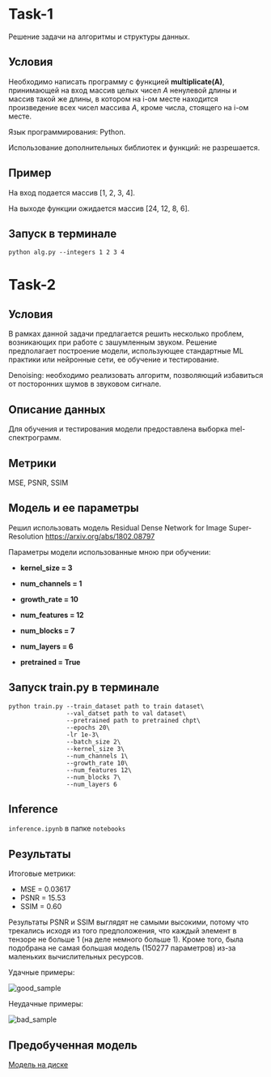 # Task-1
Решение задачи на алгоритмы и структуры данных.

## Условия

Необходимо написать программу с функцией **multiplicate(A)**, принимающей на вход 
массив целых чисел *А* ненулевой длины и массив такой же длины, в котором на i-ом 
месте находится произведение всех чисел массива *А*, кроме числа, стоящего на i-ом 
месте.

Язык программирования: Python.

Использование дополнительных библиотек и функций: не разрешается.

## Пример

На вход подается массив [1, 2, 3, 4].

На выходе функции ожидается массив [24, 12, 8, 6].

## Запуск в терминале
```
python alg.py --integers 1 2 3 4
```
# Task-2

## Условия

В рамках данной задачи предлагается решить несколько проблем, возникающих при 
работе с зашумленным звуком. Решение предполагает построение модели, 
использующее стандартные ML практики или нейронные сети, ее обучение и 
тестирование. 

Denoising: необходимо реализовать алгоритм, позволяющий избавиться 
от посторонних шумов в звуковом сигнале. 

## Описание данных

Для обучения и тестирования модели предоставлена выборка mel-спектрограмм.

## Метрики

MSE, PSNR, SSIM

## Модель и ее параметры

Решил использовать модель Residual Dense Network for Image Super-Resolution https://arxiv.org/abs/1802.08797 

Параметры модели использованные мною при обучении:

* **kernel_size = 3**

* **num_channels = 1**

* **growth_rate = 10**

* **num_features = 12**

* **num_blocks = 7**

* **num_layers = 6**

* **pretrained = True**

## Запуск train.py в терминале
```
python train.py --train_dataset path to train dataset\
                --val_datset path to val dataset\
                --pretrained path to pretrained chpt\
                --epochs 20\
                -lr 1e-3\
                --batch_size 2\
                --kernel_size 3\
                --num_channels 1\
                --growth_rate 10\
                --num_features 12\
                --num_blocks 7\
                --num_layers 6
```
## Inference 

`inference.ipynb` в папке `notebooks`

## Результаты

Итоговые метрики:

* MSE = 0.03617
* PSNR = 15.53
* SSIM = 0.60

Результаты PSNR и SSIM выглядят не самыми высокими, потому что трекались исходя из того предположения, что каждый элемент в тензоре не больше 1 (на деле немного больше 1). Кроме того, была подобрана не самая большая модель (150277 параметров) из-за маленьких вычислительных ресурсов.

Удачные примеры:

![good_sample](https://user-images.githubusercontent.com/118741179/228126147-f9a25193-aadc-4f86-a69f-fea799bf1961.png)

Неудачные примеры:

![bad_sample](https://user-images.githubusercontent.com/118741179/228126167-fdd65cbf-6897-4034-b519-3690eb263d60.png)

## Предобученная модель 

[Модель на диске]([https://drive.google.com/file/d/1AHZ8soHuE7WalZJ1U1gWuYUFrFoXWV31/view?usp=share_link])

